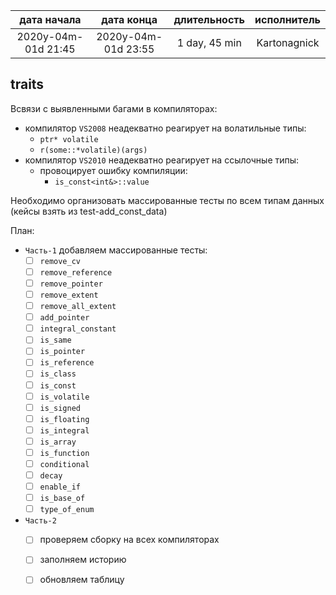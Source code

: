 
| дата начала         |   дата конца        | длительность  | исполнитель  |
|:-------------------:|:-------------------:|:-------------:|:------------:|
| 2020y-04m-01d 21:45 | 2020y-04m-01d 23:55 | 1 day, 45 min | Kartonagnick |

traits  
---
Всвязи с выявленными багами в компиляторах:  
  - компилятор `VS2008` неадекватно реагирует на волатильные типы:  
    - `ptr* volatile`  
    - `r(some::*volatile)(args)`  
  - компилятор `VS2010` неадекватно реагирует на ссылочные типы:  
    - провоцирует ошибку компиляции:  
      - `is_const<int&>::value`  

Необходимо организовать массированные тесты по всем типам данных  
(кейсы взять из test-add_const_data)  

План:  
  - `Часть-1` добавляем массированные тесты:  
    - [ ] `remove_cv`  
    - [ ] `remove_reference`  
    - [ ] `remove_pointer`  
    - [ ] `remove_extent`  
    - [ ] `remove_all_extent`  
    - [ ] `add_pointer`  
    - [ ] `integral_constant`  
    - [ ] `is_same`  
    - [ ] `is_pointer`  
    - [ ] `is_reference`  
    - [ ] `is_class`  
    - [ ] `is_const`  
    - [ ] `is_volatile`  
    - [ ] `is_signed`  
    - [ ] `is_floating`  
    - [ ] `is_integral`  
    - [ ] `is_array`  
    - [ ] `is_function`  
    - [ ] `conditional`  
    - [ ] `decay`  
    - [ ] `enable_if`  
    - [ ] `is_base_of`  
    - [ ] `type_of_enum`  
  - `Часть-2`  
    - [ ] проверяем сборку на всех компиляторах  
    - [ ] заполняем историю  
    - [ ] обновляем таблицу  


